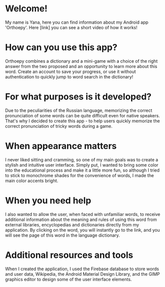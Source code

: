 # Welcome!
My name is Yana, here you can find information about my Android app 'Orthoepy'. Here [link] you can see a short video of how it works!
# How can you use this app?
Orthoepy combines a dictionary and a mini-game with a choice of the right answer from the two proposed and an opportunity to learn more about this word. Create an account to save your progress, or use it without authentication to quickly jump to word search in the dictionary!
# For what purposes is it developed?
Due to the peculiarities of the Russian language, memorizing the correct pronunciation of some words can be quite difficult even for native speakers. That's why I decided to create this app - to help users quickly memorize the correct pronunciation of tricky words during a game. 
# When appearance matters
I never liked sitting and cramming, so one of my main goals was to create a stylish and intuitive user interface. Simply put, I wanted to bring some color into the educational process and make it a little more fun, so although I tried to stick to monochrome shades for the convenience of words, I made the main color accents bright.
# When you need help
I also wanted to allow the user, when faced with unfamiliar words, to receive additional information about the meaning and rules of using this word from external libraries, encyclopedias and dictionaries directly from my application. By clicking on the word, you will instantly go to the link, and you will see the page of this word in the language dictionary.
# Additional resources and tools
When I created the application, I used the Firebase database to store words and user data, Wikipedia, the Android Material Design Library, and the GIMP graphics editor to design some of the user interface elements.
